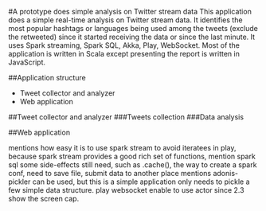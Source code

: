 #A prototype does simple analysis on Twitter stream data
This application does a simple real-time analysis on Twitter stream data.  It identifies the most popular hashtags or languages being used among the tweets (exclude the retweeted) since it started receiving the data or since the last minute.
It uses Spark streaming, Spark SQL, Akka, Play, WebSocket.  Most of the application is written in Scala except presenting the report is written in JavaScript.

##Application structure
* Tweet collector and analyzer
* Web application

##Tweet collector and analyzer
###Tweets collection
###Data analysis

##Web application

mentions how easy it is to use spark stream to avoid iteratees in play, because spark stream provides a good rich set of functions, mention spark sql
some side-effects still need, such as .cache(), the way to create a spark conf, need to save file, submit data to another place
mentions adonis-pickler can be used, but this is a simple application only needs to pickle a few simple data structure.
play websocket enable to use actor since 2.3
show the screen cap.
